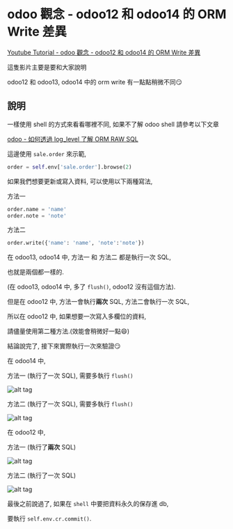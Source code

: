 # odoo 觀念 - odoo12 和 odoo14 的 ORM Write 差異

[Youtube Tutorial - odoo 觀念 - odoo12 和 odoo14 的 ORM Write 差異]()

這隻影片主要是要和大家說明

odoo12 和 odoo13, odoo14 中的 orm write 有一點點稍微不同:smirk:

## 說明

一樣使用 shell 的方式來看看哪裡不同, 如果不了解 odoo shell 請參考以下文章

[odoo - 如何透過 log_level 了解 ORM RAW SQL](https://github.com/twtrubiks/odoo-docker-tutorial#odoo---%E5%A6%82%E4%BD%95%E9%80%8F%E9%81%8E-log_level-%E4%BA%86%E8%A7%A3-orm-raw-sql)

這邊使用 `sale.order` 來示範,

```python
order = self.env['sale.order'].browse(2)
```

如果我們想要更新或寫入資料, 可以使用以下兩種寫法,

方法一

```python
order.name = 'name'
order.note = 'note'
```

方法二

```python
order.write({'name': 'name', 'note':'note'})
```

在 odoo13, odoo14 中, 方法一 和 方法二 都是執行一次 SQL,

也就是兩個都一樣的.

(在 odoo13, odoo14 中, 多了 `flush()`, odoo12 沒有這個方法).

但是在 odoo12 中, 方法一會執行**兩次** SQL, 方法二會執行一次 SQL,

所以在 odoo12 中, 如果想要一次寫入多欄位的資料,

請儘量使用第二種方法.(效能會稍微好一點:smile:)

結論說完了, 接下來實際執行一次來驗證:smirk:

在 odoo14 中,

方法一 (執行了一次 SQL), 需要多執行 `flush()`

![alt tag](https://i.imgur.com/XYTMht9.png)

方法二 (執行了一次 SQL), 需要多執行 `flush()`

![alt tag](https://i.imgur.com/fVlVvYY.png)

在 odoo12 中,

方法一 (執行了**兩次** SQL)

![alt tag](https://i.imgur.com/Kjob5FY.png)

方法二 (執行了一次 SQL)

![alt tag](https://i.imgur.com/ZdPXQzX.png)

最後之前說過了, 如果在 `shell` 中要把資料永久的保存進 db,

要執行 `self.env.cr.commit()`.
